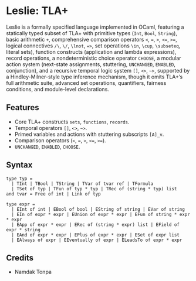 Leslie: TLA+
============

Leslie is a formally specified language implemented in OCaml, featuring a statically typed subset
of TLA+ with primitive types (`Int`, `Bool`, `String`), basic arithmetic `+`, comprehensive comparison
operators `<`, `=`, `>`, `<=`, `>=`, logical connectives `/\`, `\/`, `\lnot`, `=>`,
set operations `\in`, `\cup`, `\subseteq`, literal sets), function constructs (application and lambda expressions),
record operations, a nondeterministic choice operator `CHOOSE`, a modular action system (next-state assignments,
stuttering, `UNCHANGED`, `ENABLED`, conjunction), and a recursive temporal logic system `[]`, `<>`, `~>`,
supported by a Hindley-Milner-style type inference mechanism, though it omits TLA+’s full
arithmetic suite, advanced set operations, quantifiers, fairness conditions, and module-level declarations.

Features
--------

* Core TLA+ constructs `sets`, `functions`, `records`.
* Temporal operators `[]`, `<>`, `~>`.
* Primed variables and actions with stuttering subscripts `[A]_v`.
* Comparison operators (`<`, `=`, `>`, `<=`, `>=`).
* `UNCHANGED`, `ENABLED`, `CHOOSE`.

Syntax
------

```
type typ =
  | TInt | TBool | TString | TVar of tvar ref | TFormula
  | TSet of typ | TFun of typ * typ | TRec of (string * typ) list
and tvar = Free of int | Link of typ

type expr =
  | EInt of int | EBool of bool | EString of string | EVar of string
  | EIn of expr * expr | EUnion of expr * expr | EFun of string * expr * expr
  | EApp of expr * expr | ERec of (string * expr) list | EField of expr * string
  | EAnd of expr * expr | EPlus of expr * expr | ESet of expr list
  | EAlways of expr | EEventually of expr | ELeadsTo of expr * expr

```

Credits
-------

* Namdak Tonpa
